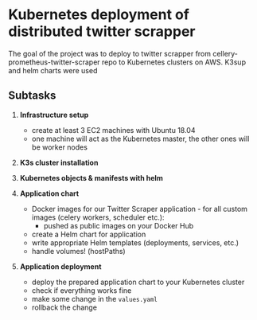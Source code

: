 # Kubernetes deployment of distributed twitter scrapper

The goal of the project was to deploy to twitter scrapper from cellery-prometheus-twitter-scraper repo to Kubernetes clusters on AWS. 
K3sup and helm charts were used

## Subtasks
1. **Infrastructure setup**

    - create at least 3 EC2 machines with Ubuntu 18.04 
    - one machine will act as the Kubernetes master, the other ones will be worker nodes

2. **K3s cluster installation**

3. **Kubernetes objects & manifests with helm**

4. **Application chart**

    -  Docker images for our Twitter Scraper application - for all custom images (celery workers, scheduler etc.):
        - pushed as public images on your Docker Hub
    - create a Helm chart for application
    - write appropriate Helm templates (deployments, services, etc.) 
    - handle volumes! (hostPaths)

6. **Application deployment**
    - deploy the prepared application chart to your Kubernetes cluster
    - check if everything works fine
    - make some change in the `values.yaml`
    - rollback the change

